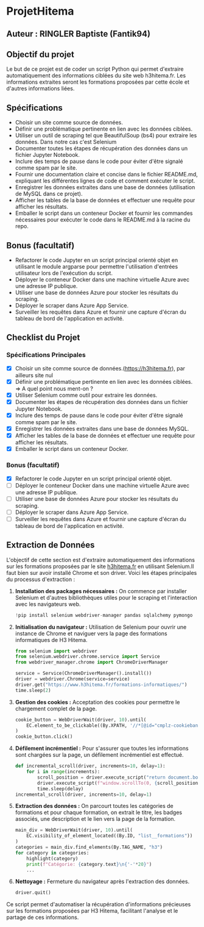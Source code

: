 # ProjetHitema
## Auteur : RINGLER Baptiste (Fantik94)
## Objectif du projet

Le but de ce projet est de coder un script Python qui permet d'extraire automatiquement des informations ciblées du site web h3hitema.fr. Les informations extraites seront les formations proposées par cette école et d'autres informations liées.

## Spécifications

- Choisir un site comme source de données.
- Définir une problématique pertinente en lien avec les données ciblées.
- Utiliser un outil de scraping tel que BeautifulSoup (bs4) pour extraire les données. Dans notre cas c'est Selenium
- Documenter toutes les étapes de récupération des données dans un fichier Jupyter Notebook.
- Inclure des temps de pause dans le code pour éviter d'être signalé comme spam par le site.
- Fournir une documentation claire et concise dans le fichier README.md, expliquant les différentes lignes de code et comment exécuter le script.
- Enregistrer les données extraites dans une base de données (utilisation de MySQL dans ce projet).
- Afficher les tables de la base de données et effectuer une requête pour afficher les résultats.
- Emballer le script dans un conteneur Docker et fournir les commandes nécessaires pour exécuter le code dans le README.md à la racine du repo.

## Bonus (facultatif)

- Refactorer le code Jupyter en un script principal orienté objet en utilisant le module argparse pour permettre l'utilisation d'entrées utilisateur lors de l'exécution du script.
- Déployer le conteneur Docker dans une machine virtuelle Azure avec une adresse IP publique.
- Utiliser une base de données Azure pour stocker les résultats du scraping.
- Déployer le scraper dans Azure App Service.
- Surveiller les requêtes dans Azure et fournir une capture d'écran du tableau de bord de l'application en activité.

## Checklist du Projet

### Spécifications Principales
- [x] Choisir un site comme source de données.(https://h3hitema.fr), par ailleurs site nul 
- [x] Définir une problématique pertinente en lien avec les données ciblées. => A quel point nous ment-on ?
- [x] Utiliser Selenium comme outil  pour extraire les données.
- [x] Documenter les étapes de récupération des données dans un fichier Jupyter Notebook.
- [x] Inclure des temps de pause dans le code pour éviter d'être signalé comme spam par le site.
- [x] Enregistrer les données extraites dans une base de données MySQL.
- [x] Afficher les tables de la base de données et effectuer une requête pour afficher les résultats.
- [x] Emballer le script dans un conteneur Docker.

### Bonus (facultatif)
- [x] Refactorer le code Jupyter en un script principal orienté objet.
- [ ] Déployer le conteneur Docker dans une machine virtuelle Azure avec une adresse IP publique.
- [ ] Utiliser une base de données Azure pour stocker les résultats du scraping.
- [ ] Déployer le scraper dans Azure App Service.
- [ ] Surveiller les requêtes dans Azure et fournir une capture d'écran du tableau de bord de l'application en activité.

## Extraction de Données

L'objectif de cette section est d'extraire automatiquement des informations sur les formations proposées par le site [h3hitema.fr](https://www.h3hitema.fr/formations-informatiques/) en utilisant Selenium.Il faut bien sur avoir installé Chrome et son driver. Voici les étapes principales du processus d'extraction :

1. **Installation des packages nécessaires :** On commence par installer Selenium et d'autres bibliothèques utiles pour le scraping et l'interaction avec les navigateurs web.
    ```python
    !pip install selenium webdriver-manager pandas sqlalchemy pymongo
    ```

2. **Initialisation du navigateur :** Utilisation de Selenium pour ouvrir une instance de Chrome et naviguer vers la page des formations informatiques de H3 Hitema.
    ```python
    from selenium import webdriver
    from selenium.webdriver.chrome.service import Service
    from webdriver_manager.chrome import ChromeDriverManager
    
    service = Service(ChromeDriverManager().install())
    driver = webdriver.Chrome(service=service)
    driver.get("https://www.h3hitema.fr/formations-informatiques/")
    time.sleep(2)
    ```

3. **Gestion des cookies :** Acceptation des cookies pour permettre le chargement complet de la page.
    ```python
    cookie_button = WebDriverWait(driver, 10).until(
        EC.element_to_be_clickable((By.XPATH, '//*[@id="cmplz-cookiebanner-container"]/div/div[6]/button[1]'))
    )
    cookie_button.click()
    ```

4. **Défilement incrémentiel :** Pour s'assurer que toutes les informations sont chargées sur la page, un défilement incrémentiel est effectué.
    ```python
    def incremental_scroll(driver, increments=10, delay=1):
        for i in range(increments):
            scroll_position = driver.execute_script("return document.body.scrollHeight") * (i+1) / increments
            driver.execute_script(f"window.scrollTo(0, {scroll_position});")
            time.sleep(delay)
    incremental_scroll(driver, increments=10, delay=1)
    ```

5. **Extraction des données :** On parcourt toutes les catégories de formations et pour chaque formation, on extrait le titre, les badges associés, une description et le lien vers la page de la formation.
    ```python
    main_div = WebDriverWait(driver, 10).until(
        EC.visibility_of_element_located((By.ID, "list__formations"))
    )
    categories = main_div.find_elements(By.TAG_NAME, "h3")
    for category in categories:
        highlight(category)
        print(f"Catégorie: {category.text}\n{'-'*20}")
        ...
    ```

6. **Nettoyage :** Fermeture du navigateur après l'extraction des données.
    ```python
    driver.quit()
    ```

Ce script permet d'automatiser la récupération d'informations précieuses sur les formations proposées par H3 Hitema, facilitant l'analyse et le partage de ces informations.
